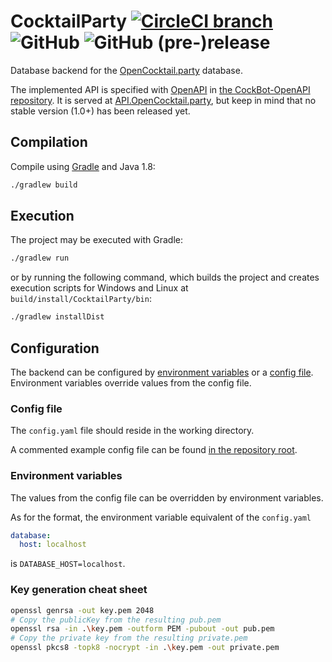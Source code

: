 # CocktailParty [![CircleCI branch](https://img.shields.io/circleci/project/github/OpenAlcoholics/CocktailParty/develop.svg)](https://github.com/OpenAlcoholics/CocktailParty) ![GitHub](https://img.shields.io/github/license/OpenAlcoholics/CocktailParty.svg) ![GitHub (pre-)release](https://img.shields.io/github/release/OpenAlcoholics/CocktailParty/all.svg)

Database backend for the [OpenCocktail.party](http://OpenCocktail.party) database.

The implemented API is specified with [OpenAPI](https://www.openapis.org/) in
[the CockBot-OpenAPI repository](../CockBot-OpenAPI/OpenCocktail.yaml).
It is served at [API.OpenCocktail.party](https://api.OpenCocktail.party),
but keep in mind that no stable version (1.0+) has been released yet.

## Compilation

Compile using [Gradle](https://gradle.org/) and Java 1.8:

```bash
./gradlew build
```

## Execution

The project may be executed with Gradle:

```bash
./gradlew run
```

or by running the following command, which builds the project and creates execution
scripts for Windows and Linux at `build/install/CocktailParty/bin`:

```bash
./gradlew installDist
```

## Configuration

The backend can be configured by [environment variables](#environment-variables) or
a [config file](#config-file). Environment variables override values from the config file.

### Config file

The `config.yaml` file should reside in the working directory.

A commented example config file can be found [in the repository root](config.example.yaml).

### Environment variables

The values from the config file can be overridden by environment variables.

As for the format, the environment variable equivalent of the `config.yaml`

```yaml
database:
  host: localhost
```

is `DATABASE_HOST=localhost`.

### Key generation cheat sheet

```bash
openssl genrsa -out key.pem 2048
# Copy the publicKey from the resulting pub.pem
openssl rsa -in .\key.pem -outform PEM -pubout -out pub.pem
# Copy the private key from the resulting private.pem
openssl pkcs8 -topk8 -nocrypt -in .\key.pem -out private.pem
```
